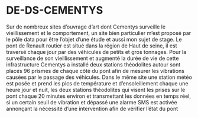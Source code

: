 # DE-DS-CEMENTYS
Sur de nombreux sites d’ouvrage d’art dont Cementys surveille le vieillissement et le comportement, un site bien particulier m’est proposé par le pôle data pour être l’objet d’une étude et aussi mon sujet de stage. Le pont de Renault routier est situé dans la région de Haut de seine, il est traversé chaque jour par des véhicules de petits et gros tonnages. Pour la surveillance de son vieillissement et augmenté la durée de vie de cette infrastructure Cementys a installé deux stations théodolites autour sont placés 96 prismes de chaque côté du pont afin de mesurer les vibrations causées par le passage des véhicules. Dans le même site une station météo est posée et prend les pics de température et d’ensoleillement chaque une heure jour et nuit, les deux stations théodolites qui visent les prises sur le pont chaque 20 minutes environ et transmettant les données en temps réel, si un certain seuil de vibration et dépassé une alarme SMS est activée annonçant la nécessité d’une intervention afin de vérifier l’état du pont
